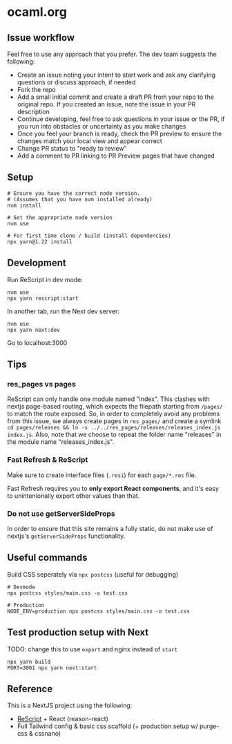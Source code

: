 # ocaml.org

## Issue workflow

Feel free to use any approach that you prefer. The dev team
suggests the following:
- Create an issue noting your intent to start work and ask
any clarifying questions or discuss approach, if needed
- Fork the repo
- Add a small initial commit and create a draft PR from your repo to the original repo. If
you created an issue, note the issue in your PR description
- Continue developing, feel free to ask questions in your issue or
the PR, if you run into obstacles or uncertainty as you make changes
- Once you feel your branch is ready, check the PR preview to ensure the changes
match your local view and appear correct
- Change PR status to "ready to review"
- Add a comment to PR linking to PR Preview pages that have changed

## Setup

```
# Ensure you have the correct node version.
# (Assumes that you have nvm installed already)
nvm install

# Set the appropriate node version
nvm use

# For first time clone / build (install dependencies)
npx yarn@1.22 install
```

## Development

Run ReScript in dev mode:

```
nvm use
npx yarn rescript:start
```

In another tab, run the Next dev server:

```
nvm use
npx yarn next:dev
```

Go to localhost:3000

## Tips

### res_pages vs pages

ReScript can only handle one module named "index". This clashes with nextjs
page-based routing, which expects the filepath starting from `/pages/` to match
the route exposed. So, in order to completely avoid any problems from this issue,
we always create pages in `res_pages/` and create a symlink `cd pages/releases &&
ln -s ../../res_pages/releases/releases_index.js index.js`. Also, note that
we choose to repeat the folder name "releases" in the module name "releases_index.js".

### Fast Refresh & ReScript

Make sure to create interface files (`.resi`) for each `page/*.res` file.

Fast Refresh requires you to **only export React components**, and it's easy to unintenionally export other values than that.

### Do not use getServerSideProps

In order to ensure that this site remains a fully static, do not make use of nextjs's
`getServerSideProps` functionality.

## Useful commands

Build CSS seperately via `npx postcss` (useful for debugging)

```
# Devmode
npx postcss styles/main.css -o test.css

# Production
NODE_ENV=production npx postcss styles/main.css -o test.css
```

## Test production setup with Next

TODO: change this to use `export` and nginx instead of `start`
```
npx yarn build
PORT=3001 npx yarn next:start
```

## Reference

This is a NextJS project using the following:

- [ReScript](https://rescript-lang.org) + React (reason-react)
- Full Tailwind config & basic css scaffold (+ production setup w/ purge-css & cssnano)
